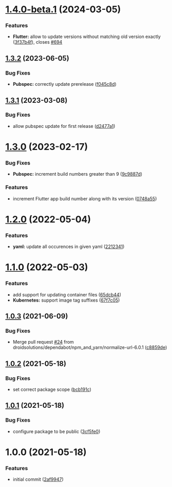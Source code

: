 # [1.4.0-beta.1](https://github.com/droidsolutions/semantic-release-update-file/compare/v1.3.2...v1.4.0-beta.1) (2024-03-05)


### Features

* **Flutter:** allow to update versions without matching old version exactly ([3f37b4f](https://github.com/droidsolutions/semantic-release-update-file/commit/3f37b4f418c357def0f8eac40e49a680a2b8c6ae)), closes [#694](https://github.com/droidsolutions/semantic-release-update-file/issues/694)

## [1.3.2](https://github.com/droidsolutions/semantic-release-update-file/compare/v1.3.1...v1.3.2) (2023-06-05)


### Bug Fixes

* **Pubspec:** correctly update prerelease ([f045c8d](https://github.com/droidsolutions/semantic-release-update-file/commit/f045c8d8b85923d69553b7a3fcd090f97d0b9980))

## [1.3.1](https://github.com/droidsolutions/semantic-release-update-file/compare/v1.3.0...v1.3.1) (2023-03-08)


### Bug Fixes

* allow pubspec update for first release ([d2477a1](https://github.com/droidsolutions/semantic-release-update-file/commit/d2477a1aeb3995596decc0ba1d326cb57b2331e7))

# [1.3.0](https://github.com/droidsolutions/semantic-release-update-file/compare/v1.2.0...v1.3.0) (2023-02-17)


### Bug Fixes

* **Pubspec:** increment build numbers greater than 9 ([9c9887d](https://github.com/droidsolutions/semantic-release-update-file/commit/9c9887d0380def5f0e5ed3ce3635be8661af2090))


### Features

* increment Flutter app build number along with its version ([0748a55](https://github.com/droidsolutions/semantic-release-update-file/commit/0748a55e70b1086a0e2a853dcd13c7c6d6167b25))

# [1.2.0](https://github.com/droidsolutions/semantic-release-update-file/compare/v1.1.0...v1.2.0) (2022-05-04)


### Features

* **yaml:** update all occurences in given yaml ([2212341](https://github.com/droidsolutions/semantic-release-update-file/commit/221234167f5703fcd04684e48d76597d1e21176f))

# [1.1.0](https://github.com/droidsolutions/semantic-release-update-file/compare/v1.0.3...v1.1.0) (2022-05-03)


### Features

* add support for updating container files ([65dcb44](https://github.com/droidsolutions/semantic-release-update-file/commit/65dcb44cfad74d9da7ae0015c24a60ae7da0769a))
* **Kubernetes:** support image tag suffixes ([67f7c05](https://github.com/droidsolutions/semantic-release-update-file/commit/67f7c0519dfd5fb0b74766b9b8701a3d5e4c85cd))

## [1.0.3](https://github.com/droidsolutions/semantic-release-update-file/compare/v1.0.2...v1.0.3) (2021-06-09)


### Bug Fixes

* Merge pull request [#24](https://github.com/droidsolutions/semantic-release-update-file/issues/24) from droidsolutions/dependabot/npm_and_yarn/normalize-url-6.0.1 ([c8859de](https://github.com/droidsolutions/semantic-release-update-file/commit/c8859deed39457e826ae49512418c1a0fa84d0f9))

## [1.0.2](https://github.com/droidsolutions/semantic-release-update-file/compare/v1.0.1...v1.0.2) (2021-05-18)


### Bug Fixes

* set correct package scope ([bcb191c](https://github.com/droidsolutions/semantic-release-update-file/commit/bcb191c270f1d624c96929502e23dda72b814116))

## [1.0.1](https://github.com/droidsolutions/semantic-release-update-file/compare/v1.0.0...v1.0.1) (2021-05-18)


### Bug Fixes

* configure package to be public ([3cf5fe0](https://github.com/droidsolutions/semantic-release-update-file/commit/3cf5fe02b34041e43ede5fc8cd277b60cf7d9f24))

# 1.0.0 (2021-05-18)


### Features

* initial commit ([2af9947](https://github.com/droidsolutions/semantic-release-update-file/commit/2af99479f1feecc512b05594546275a856ec0859))
